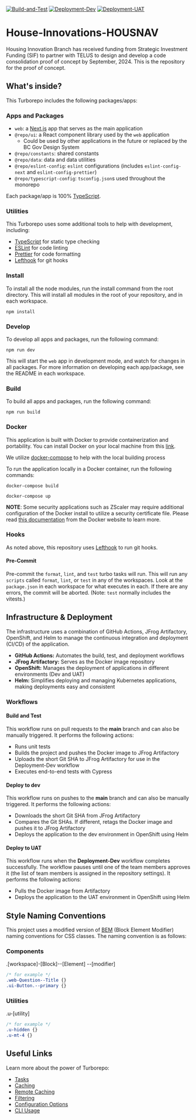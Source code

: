 <!-- PROJECT SHIELDS -->
[![Build-and-Test](https://github.com/bcgov/House-Innovations-HOUSNAV/actions/workflows/build-and-test.yml/badge.svg)](https://github.com/bcgov/House-Innovations-HOUSNAV/actions/workflows/build-and-test.yml/)
[![Deployment-Dev](https://github.com/bcgov/House-Innovations-HOUSNAV/actions/workflows/deploy-dev.yml/badge.svg)](https://github.com/bcgov/House-Innovations-HOUSNAV/actions/workflows/deploy-dev.yml/)
[![Deployment-UAT](https://github.com/bcgov/House-Innovations-HOUSNAV/actions/workflows/deploy-uat.yml/badge.svg)](https://github.com/bcgov/House-Innovations-HOUSNAV/actions/workflows/deploy-uat.yml/)

# House-Innovations-HOUSNAV

Housing Innovation Branch has received funding from Strategic Investment Funding (SIF) to partner with TELUS to design and develop a code consolidation proof of concept by September, 2024. This is the repository for the proof of concept.

## What's inside?

This Turborepo includes the following packages/apps:

### Apps and Packages

- `web`: a [Next.js](https://nextjs.org/) app that serves as the main application
- `@repo/ui`: a React component library used by the `web` application
  - Could be used by other applications in the future or replaced by the BC Gov Design System
- `@repo/constants`: shared constants
- `@repo/data`: data and data utilities
- `@repo/eslint-config`: `eslint` configurations (includes `eslint-config-next` and `eslint-config-prettier`)
- `@repo/typescript-config`: `tsconfig.json`s used throughout the monorepo

Each package/app is 100% [TypeScript](https://www.typescriptlang.org/).

### Utilities

This Turborepo uses some additional tools to help with development, including:

- [TypeScript](https://www.typescriptlang.org/) for static type checking
- [ESLint](https://eslint.org/) for code linting
- [Prettier](https://prettier.io) for code formatting
- [Lefthook](https://github.com/evilmartians/lefthook) for git hooks

### Install

To install all the node modules, run the install command from the root directory. This will install all modules in the root of your repository, and in each workspace.

```
npm install
```

### Develop

To develop all apps and packages, run the following command:

```
npm run dev
```

This will start the `web` app in development mode, and watch for changes in all packages. For more information on developing each app/package, see the README in each workspace.

### Build

To build all apps and packages, run the following command:

```
npm run build
```

### Docker

This application is built with Docker to provide containerization and portability. You can install Docker on your local
machine from this [link](https://docs.docker.com/engine/install/).

We utilize [docker-compose](https://docs.docker.com/compose/) to help with the local building process

To run the application locally in a Docker container, run the following commands:

```
docker-compose build
```

```
docker-compose up
```

**NOTE**: Some security applications such as ZScaler may require additional configuration of the Docker install to 
utilize a security certificate file. Please read [this documentation](https://docs.docker.com/engine/security/certificates/) 
from the Docker website to learn more.

### Hooks

As noted above, this repository uses [Lefthook](https://github.com/evilmartians/lefthook) to run git hooks.

#### Pre-Commit

Pre-commit the `format`, `lint`, and `test` turbo tasks will run. This will run any `scripts` called `format`, `lint`, or `test` in any of the workspaces. Look at the `package.json` in each workspace for what executes in each. If there are any errors, the commit will be aborted. (Note: `test` normally includes the vitests.)

## Infrastructure & Deployment
The infrastructure uses a combination of GitHub Actions, JFrog Artifactory, OpenShift, and Helm to manage the continuous integration and deployment (CI/CD) of the application.
- **GitHub Actions:** Automates the build, test, and deployment workflows
- **JFrog Artifactory:** Serves as the Docker image repository
- **OpenShift:** Manages the deployment of applications in different environments (Dev and UAT)
- **Helm:** Simplifies deploying and managing Kubernetes applications, making deployments easy and consistent
### Workflows
#### Build and Test
This workflow runs on pull requests to the **main** branch and can also be manually triggered. It performs the following actions:
- Runs unit tests
- Builds the project and pushes the Docker image to JFrog Artifactory
- Uploads the short Git SHA to JFrog Artifactory for use in the Deployment-Dev workflow
- Executes end-to-end tests with Cypress
#### Deploy to dev
This workflow runs on pushes to the **main** branch and can also be manually triggered. It performs the following actions:
- Downloads the short Git SHA from JFrog Artifactory
- Compares the Git SHAs. If different, retags the Docker image and pushes it to JFrog Artifactory
- Deploys the application to the dev environment in OpenShift using Helm
#### Deploy to UAT
This workflow runs when the **Deployment-Dev** workflow completes successfully. The workflow pauses until one of the team members approves it (the list of team members is assigned in the repository settings). It performs the following actions:
- Pulls the Docker image from Artifactory
- Deploys the application to the UAT environment in OpenShift using Helm

## Style Naming Conventions

This project uses a modified version of [BEM](http://getbem.com/naming/) (Block Element Modifier) naming conventions for CSS classes. The naming convention is as follows:

### Components
.[workspace]-[Block]--[Element] --[modifier]

```css
/* for example */
.web-Question--Title {}
.ui-Button.--primary {}
```

### Utilities
.u-[utility]

```css
/* for example */
.u-hidden {}
.u-mt-4 {}
```




## Useful Links

Learn more about the power of Turborepo:

- [Tasks](https://turbo.build/repo/docs/core-concepts/monorepos/running-tasks)
- [Caching](https://turbo.build/repo/docs/core-concepts/caching)
- [Remote Caching](https://turbo.build/repo/docs/core-concepts/remote-caching)
- [Filtering](https://turbo.build/repo/docs/core-concepts/monorepos/filtering)
- [Configuration Options](https://turbo.build/repo/docs/reference/configuration)
- [CLI Usage](https://turbo.build/repo/docs/reference/command-line-reference)
